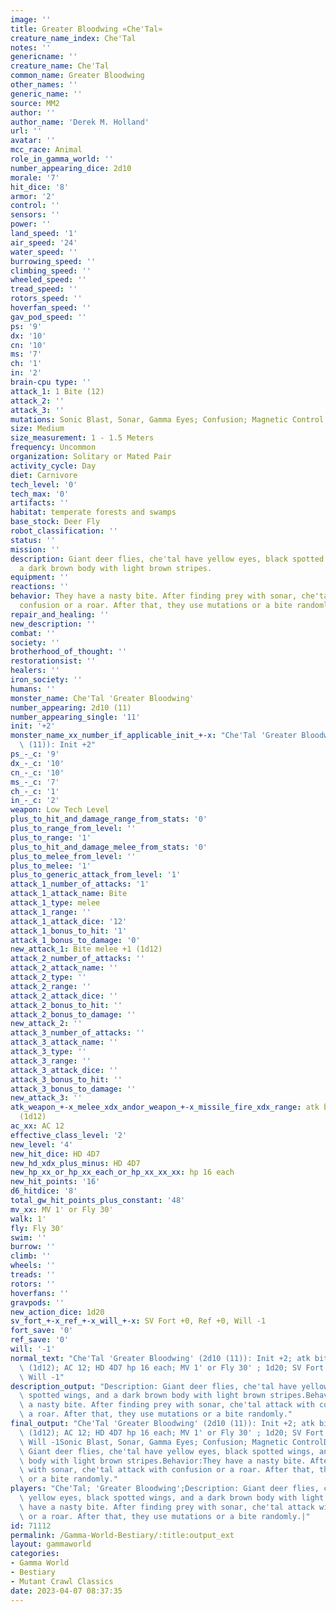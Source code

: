 ```yaml
---
image: ''
title: Greater Bloodwing «Che'Tal»
creature_name_index: Che'Tal
notes: ''
genericname: ''
creature_name: Che'Tal
common_name: Greater Bloodwing
other_names: ''
generic_name: ''
source: MM2
author: ''
author_name: 'Derek M. Holland'
url: ''
avatar: ''
mcc_race: Animal
role_in_gamma_world: ''
number_appearing_dice: 2d10
morale: '7'
hit_dice: '8'
armor: '2'
control: ''
sensors: ''
power: ''
land_speed: '1'
air_speed: '24'
water_speed: ''
burrowing_speed: ''
climbing_speed: ''
wheeled_speed: ''
tread_speed: ''
rotors_speed: ''
hoverfan_speed: ''
gav_pod_speed: ''
ps: '9'
dx: '10'
cn: '10'
ms: '7'
ch: '1'
in: '2'
brain-cpu type: ''
attack_1: 1 Bite (12)
attack_2: ''
attack_3: ''
mutations: Sonic Blast, Sonar, Gamma Eyes; Confusion; Magnetic Control
size: Medium
size_measurement: 1 - 1.5 Meters
frequency: Uncommon
organization: Solitary or Mated Pair
activity_cycle: Day
diet: Carnivore
tech_level: '0'
tech_max: '0'
artifacts: ''
habitat: temperate forests and swamps
base_stock: Deer Fly
robot_classification: ''
status: ''
mission: ''
description: Giant deer flies, che'tal have yellow eyes, black spotted wings, and
  a dark brown body with light brown stripes.
equipment: ''
reactions: ''
behavior: They have a nasty bite. After finding prey with sonar, che'tal attack with
  confusion or a roar. After that, they use mutations or a bite randomly.
repair_and_healing: ''
new_description: ''
combat: ''
society: ''
brotherhood_of_thought: ''
restorationsist: ''
healers: ''
iron_society: ''
humans: ''
monster_name: Che'Tal 'Greater Bloodwing'
number_appearing: 2d10 (11)
number_appearing_single: '11'
init: '+2'
monster_name_xx_number_if_applicable_init_+-x: "Che'Tal 'Greater Bloodwing' (2d10\
  \ (11)): Init +2"
ps_-_c: '9'
dx_-_c: '10'
cn_-_c: '10'
ms_-_c: '7'
ch_-_c: '1'
in_-_c: '2'
weapon: Low Tech Level
plus_to_hit_and_damage_range_from_stats: '0'
plus_to_range_from_level: ''
plus_to_range: '1'
plus_to_hit_and_damage_melee_from_stats: '0'
plus_to_melee_from_level: ''
plus_to_melee: '1'
plus_to_generic_attack_from_level: '1'
attack_1_number_of_attacks: '1'
attack_1_attack_name: Bite
attack_1_type: melee
attack_1_range: ''
attack_1_attack_dice: '12'
attack_1_bonus_to_hit: '1'
attack_1_bonus_to_damage: '0'
new_attack_1: Bite melee +1 (1d12)
attack_2_number_of_attacks: ''
attack_2_attack_name: ''
attack_2_type: ''
attack_2_range: ''
attack_2_attack_dice: ''
attack_2_bonus_to_hit: ''
attack_2_bonus_to_damage: ''
new_attack_2: ''
attack_3_number_of_attacks: ''
attack_3_attack_name: ''
attack_3_type: ''
attack_3_range: ''
attack_3_attack_dice: ''
attack_3_bonus_to_hit: ''
attack_3_bonus_to_damage: ''
new_attack_3: ''
atk_weapon_+-x_melee_xdx_andor_weapon_+-x_missile_fire_xdx_range: atk bite melee +1
  (1d12)
ac_xx: AC 12
effective_class_level: '2'
new_level: '4'
new_hit_dice: HD 4D7
new_hd_xdx_plus_minus: HD 4D7
new_hp_xx_or_hp_xx_each_or_hp_xx_xx_xx: hp 16 each
new_hit_points: '16'
d6_hitdice: '8'
total_gw_hit_points_plus_constant: '48'
mv_xx: MV 1' or Fly 30'
walk: 1'
fly: Fly 30'
swim: ''
burrow: ''
climb: ''
wheels: ''
treads: ''
rotors: ''
hoverfans: ''
gravpods: ''
new_action_dice: 1d20
sv_fort_+-x_ref_+-x_will_+-x: SV Fort +0, Ref +0, Will -1
fort_save: '0'
ref_save: '0'
will: '-1'
normal_text: "Che'Tal 'Greater Bloodwing' (2d10 (11)): Init +2; atk bite melee +1\
  \ (1d12); AC 12; HD 4D7 hp 16 each; MV 1' or Fly 30' ; 1d20; SV Fort +0, Ref +0,\
  \ Will -1"
description_output: "Description: Giant deer flies, che'tal have yellow eyes, black\
  \ spotted wings, and a dark brown body with light brown stripes.Behavior:They have\
  \ a nasty bite. After finding prey with sonar, che'tal attack with confusion or\
  \ a roar. After that, they use mutations or a bite randomly."
final_output: "Che'Tal 'Greater Bloodwing' (2d10 (11)): Init +2; atk bite melee +1\
  \ (1d12); AC 12; HD 4D7 hp 16 each; MV 1' or Fly 30' ; 1d20; SV Fort +0, Ref +0,\
  \ Will -1Sonic Blast, Sonar, Gamma Eyes; Confusion; Magnetic ControlDescription:\
  \ Giant deer flies, che'tal have yellow eyes, black spotted wings, and a dark brown\
  \ body with light brown stripes.Behavior:They have a nasty bite. After finding prey\
  \ with sonar, che'tal attack with confusion or a roar. After that, they use mutations\
  \ or a bite randomly."
players: "Che'Tal; 'Greater Bloodwing';Description: Giant deer flies, che'tal have\
  \ yellow eyes, black spotted wings, and a dark brown body with light brown stripes.Behavior:They\
  \ have a nasty bite. After finding prey with sonar, che'tal attack with confusion\
  \ or a roar. After that, they use mutations or a bite randomly.|"
id: 71112
permalink: /Gamma-World-Bestiary/:title:output_ext
layout: gammaworld
categories:
- Gamma World
- Bestiary
- Mutant Crawl Classics
date: 2023-04-07 08:37:35
---
```

